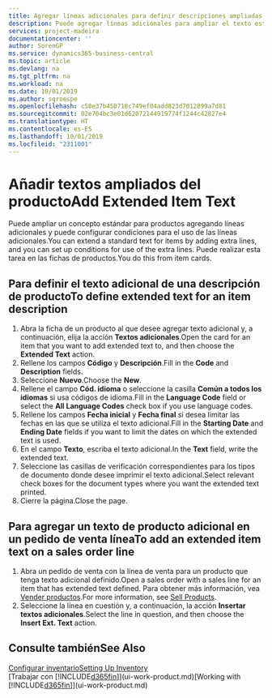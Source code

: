 ```yaml
---
title: Agregar líneas adicionales para definir descripciones ampliadas de producto | Documentos de Microsoft
description: Puede agregar líneas adicionales para ampliar el texto estándar que describe un producto.
services: project-madeira
documentationcenter: ''
author: SorenGP
ms.service: dynamics365-business-central
ms.topic: article
ms.devlang: na
ms.tgt_pltfrm: na
ms.workload: na
ms.date: 10/01/2019
ms.author: sgroespe
ms.openlocfilehash: c50e37b450718c749ef04add823d7012899a7d81
ms.sourcegitcommit: 02e704bc3e01d62072144919774f1244c42827e4
ms.translationtype: HT
ms.contentlocale: es-ES
ms.lasthandoff: 10/01/2019
ms.locfileid: "2311001"
---
```

# <a name="add-extended-item-text"></a><span data-ttu-id="0f084-103">Añadir textos ampliados del producto</span><span class="sxs-lookup"><span data-stu-id="0f084-103">Add Extended Item Text</span></span>
<span data-ttu-id="0f084-104">Puede ampliar un concepto estándar para productos agregando líneas adicionales y puede configurar condiciones para el uso de las líneas adicionales.</span><span class="sxs-lookup"><span data-stu-id="0f084-104">You can extend a standard text for items by adding extra lines, and you can set up conditions for use of the extra lines.</span></span> <span data-ttu-id="0f084-105">Puede realizar esta tarea en las fichas de productos.</span><span class="sxs-lookup"><span data-stu-id="0f084-105">You do this from item cards.</span></span>

## <a name="to-define-extended-text-for-an-item-description"></a><span data-ttu-id="0f084-106">Para definir el texto adicional de una descripción de producto</span><span class="sxs-lookup"><span data-stu-id="0f084-106">To define extended text for an item description</span></span>
1. <span data-ttu-id="0f084-107">Abra la ficha de un producto al que desee agregar texto adicional y, a continuación, elija la acción **Textos adicionales**.</span><span class="sxs-lookup"><span data-stu-id="0f084-107">Open the card for an item that you want to add extended text to, and then choose the **Extended Text** action.</span></span>
2. <span data-ttu-id="0f084-108">Rellene los campos **Código** y **Descripción**.</span><span class="sxs-lookup"><span data-stu-id="0f084-108">Fill in the **Code** and **Description** fields.</span></span>
3. <span data-ttu-id="0f084-109">Seleccione **Nuevo**.</span><span class="sxs-lookup"><span data-stu-id="0f084-109">Choose the **New**.</span></span>
4. <span data-ttu-id="0f084-110">Rellene el campo **Cód. idioma** o seleccione la casilla **Común a todos los idiomas** si usa códigos de idioma.</span><span class="sxs-lookup"><span data-stu-id="0f084-110">Fill in the **Language Code** field or select the **All Language Codes** check box if you use language codes.</span></span>
5. <span data-ttu-id="0f084-111">Rellene los campos **Fecha inicial** y **Fecha final** si desea limitar las fechas en las que se utiliza el texto adicional.</span><span class="sxs-lookup"><span data-stu-id="0f084-111">Fill in the **Starting Date** and **Ending Date** fields if you want to limit the dates on which the extended text is used.</span></span>
6. <span data-ttu-id="0f084-112">En el campo **Texto**, escriba el texto adicional.</span><span class="sxs-lookup"><span data-stu-id="0f084-112">In the **Text** field, write the extended text.</span></span>
7. <span data-ttu-id="0f084-113">Seleccione las casillas de verificación correspondientes para los tipos de documento donde desee imprimir el texto adicional.</span><span class="sxs-lookup"><span data-stu-id="0f084-113">Select relevant check boxes for the document types where you want the extended text printed.</span></span>
8. <span data-ttu-id="0f084-114">Cierre la página.</span><span class="sxs-lookup"><span data-stu-id="0f084-114">Close the page.</span></span>

## <a name="to-add-an-extended-item-text-on-a-sales-order-line"></a><span data-ttu-id="0f084-115">Para agregar un texto de producto adicional en un pedido de venta línea</span><span class="sxs-lookup"><span data-stu-id="0f084-115">To add an extended item text on a sales order line</span></span>
1. <span data-ttu-id="0f084-116">Abra un pedido de venta con la línea de venta para un producto que tenga texto adicional definido.</span><span class="sxs-lookup"><span data-stu-id="0f084-116">Open a sales order with a sales line for an item that has extended text defined.</span></span> <span data-ttu-id="0f084-117">Para obtener más información, vea [Vender productos](sales-how-sell-products.md).</span><span class="sxs-lookup"><span data-stu-id="0f084-117">For more information, see [Sell Products](sales-how-sell-products.md).</span></span>
2. <span data-ttu-id="0f084-118">Seleccione la línea en cuestión y, a continuación, la acción **Insertar textos adicionales**.</span><span class="sxs-lookup"><span data-stu-id="0f084-118">Select the line in question, and then choose the **Insert Ext. Text** action.</span></span>

## <a name="see-also"></a><span data-ttu-id="0f084-119">Consulte también</span><span class="sxs-lookup"><span data-stu-id="0f084-119">See Also</span></span>
[<span data-ttu-id="0f084-120">Configurar inventario</span><span class="sxs-lookup"><span data-stu-id="0f084-120">Setting Up Inventory</span></span>](inventory-setup-inventory.md)  
<span data-ttu-id="0f084-121">[Trabajar con [!INCLUDE[d365fin](includes/d365fin_md.md)]](ui-work-product.md)</span><span class="sxs-lookup"><span data-stu-id="0f084-121">[Working with [!INCLUDE[d365fin](includes/d365fin_md.md)]](ui-work-product.md)</span></span>
